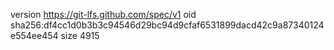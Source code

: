version https://git-lfs.github.com/spec/v1
oid sha256:df4cc1d0b3b3c94546d29bc94d9cfaf6531899dacd42c9a87340124e554ee454
size 4915
